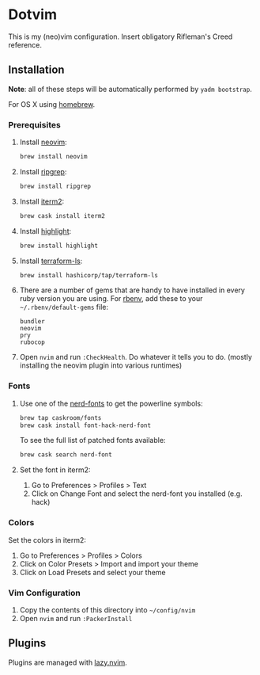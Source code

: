 # Dotvim

This is my (neo)vim configuration. Insert obligatory Rifleman's Creed reference.

## Installation

**Note**: all of these steps will be automatically performed by `yadm bootstrap`.

For OS X using [homebrew](https://brew.sh/).

### Prerequisites

1. Install [neovim](https://github.com/neovim/neovim):

   ```bash
   brew install neovim
   ```

2. Install [ripgrep](https://github.com/BurntSushi/ripgrep):

   ```bash
   brew install ripgrep
   ```

3. Install [iterm2](https://www.iterm2.com):

   ```bash
   brew cask install iterm2
   ```

4. Install [highlight](http://www.andre-simon.de/doku/highlight/en/highlight.php):

   ```bash
   brew install highlight
   ```

5. Install [terraform-ls](https://github.com/hashicorp/terraform-ls):

   ```bash
   brew install hashicorp/tap/terraform-ls
   ```

6. There are a number of gems that are handy to have installed in every ruby
   version you are using. For [rbenv](https://github.com/rbenv/rbenv),
   add these to your `~/.rbenv/default-gems` file:

   ```text
   bundler
   neovim
   pry
   rubocop
   ```

7. Open `nvim` and run `:CheckHealth`. Do whatever it tells you to do. (mostly
   installing the neovim plugin into various runtimes)

### Fonts

1. Use one of the [nerd-fonts](https://github.com/ryanoasis/nerd-fonts) to get
   the powerline symbols:

   ```bash
   brew tap caskroom/fonts
   brew cask install font-hack-nerd-font
   ```

   To see the full list of patched fonts available:

   ```bash
   brew cask search nerd-font
   ```

2. Set the font in iterm2:

   1. Go to Preferences > Profiles > Text
   2. Click on Change Font and select the nerd-font you installed (e.g. hack)

### Colors

Set the colors in iterm2:

1. Go to Preferences > Profiles > Colors
2. Click on Color Presets > Import and import your theme
3. Click on Load Presets and select your theme

### Vim Configuration

1. Copy the contents of this directory into `~/config/nvim`
2. Open `nvim` and run `:PackerInstall`

## Plugins

Plugins are managed with [lazy.nvim](https://github.com/folke/lazy.nvim).
